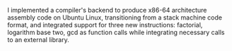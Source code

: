 I implemented a compiler's backend to produce x86-64 architecture assembly code on Ubuntu Linux, transitioning from a stack machine code format, and integrated support for three new instructions: factorial, logarithm base two, gcd as function calls while integrating necessary calls to an external library.

